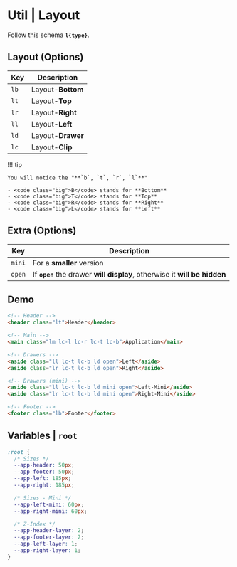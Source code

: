# Util | **Layout**

Follow this schema **`l{type}`**.

## **Layout** (Options)

| Key                         | Description       |
| --------------------------- | ----------------- |
| <code class="big">lb</code> | Layout-**Bottom** |
| <code class="big">lt</code> | Layout-**Top**    |
| <code class="big">lr</code> | Layout-**Right**  |
| <code class="big">ll</code> | Layout-**Left**   |
| <code class="big">ld</code> | Layout-**Drawer** |
| <code class="big">lc</code> | Layout-**Clip**   |

!!! tip

    You will notice the "**`b`, `t`, `r`, `l`**"

    - <code class="big">B</code> stands for **Bottom**
    - <code class="big">T</code> stands for **Top**
    - <code class="big">R</code> stands for **Right**
    - <code class="big">L</code> stands for **Left**

## **Extra** (Options)

| Key                           | Description                                                                |
| ----------------------------- | -------------------------------------------------------------------------- |
| <code class="big">mini</code> | For a **smaller** version                                                  |
| <code class="big">open</code> | If **`open`** the drawer **will display**, otherwise it **will be hidden** |

## Demo

```html
<!-- Header -->
<header class="lt">Header</header>

<!-- Main -->
<main class="lm lc-l lc-r lc-t lc-b">Application</main>

<!-- Drawers -->
<aside class="ll lc-t lc-b ld open">Left</aside>
<aside class="lr lc-t lc-b ld open">Right</aside>

<!-- Drawers (mini) -->
<aside class="ll lc-t lc-b ld mini open">Left-Mini</aside>
<aside class="lr lc-t lc-b ld mini open">Right-Mini</aside>

<!-- Footer -->
<footer class="lb">Footer</footer>
```

## Variables | **`root`**

```css
:root {
  /* Sizes */
  --app-header: 50px;
  --app-footer: 50px;
  --app-left: 185px;
  --app-right: 185px;

  /* Sizes - Mini */
  --app-left-mini: 60px;
  --app-right-mini: 60px;

  /* Z-Index */
  --app-header-layer: 2;
  --app-footer-layer: 2;
  --app-left-layer: 1;
  --app-right-layer: 1;
}
```

